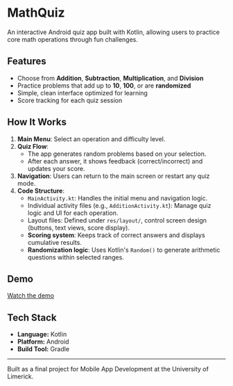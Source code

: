 # MathQuiz

An interactive Android quiz app built with Kotlin, allowing users to practice core math operations through fun challenges.

## Features
- Choose from **Addition**, **Subtraction**, **Multiplication**, and **Division**
- Practice problems that add up to **10**, **100**, or are **randomized**
- Simple, clean interface optimized for learning
- Score tracking for each quiz session


##  How It Works

1. **Main Menu**: Select an operation and difficulty level.
2. **Quiz Flow**:
   - The app generates random problems based on your selection.
   - After each answer, it shows feedback (correct/incorrect) and updates your score.
3. **Navigation**: Users can return to the main screen or restart any quiz mode.
4. **Code Structure**:
   - `MainActivity.kt`: Handles the initial menu and navigation logic.
   - Individual activity files (e.g., `AdditionActivity.kt`): Manage quiz logic and UI for each operation.
   - Layout files: Defined under `res/layout/`, control screen design (buttons, text views, score display).
   - **Scoring system**: Keeps track of correct answers and displays cumulative results.
   - **Randomization logic**: Uses Kotlin's `Random()` to generate arithmetic questions within selected ranges.

## Demo

[Watch the demo](https://youtu.be/8M98Fg1thB4)


## Tech Stack
- **Language:** Kotlin
- **Platform:** Android
- **Build Tool:** Gradle




---

Built as a final project for Mobile App Development at the University of Limerick.
